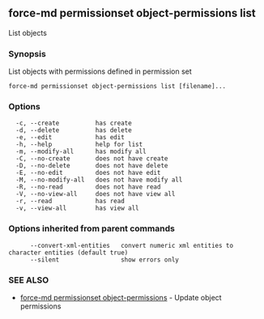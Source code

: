 ## force-md permissionset object-permissions list

List objects

### Synopsis

List objects with permissions defined in permission set

```
force-md permissionset object-permissions list [filename]...
```

### Options

```
  -c, --create          has create
  -d, --delete          has delete
  -e, --edit            has edit
  -h, --help            help for list
  -m, --modify-all      has modify all
  -C, --no-create       does not have create
  -D, --no-delete       does not have delete
  -E, --no-edit         does not have edit
  -M, --no-modify-all   does not have modify all
  -R, --no-read         does not have read
  -V, --no-view-all     does not have view all
  -r, --read            has read
  -v, --view-all        has view all
```

### Options inherited from parent commands

```
      --convert-xml-entities   convert numeric xml entities to character entities (default true)
      --silent                 show errors only
```

### SEE ALSO

* [force-md permissionset object-permissions](force-md_permissionset_object-permissions.md)	 - Update object permissions

